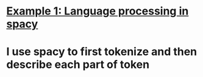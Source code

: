 # [Example 1: Language processing in spacy](https://github.com/JakubTabor/Language_model_Pipeline/blob/main/Language_Processing_Pipeline_Spacy.ipynb)
# I use spacy to first tokenize and then describe each part of token
